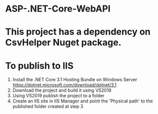 # ASP-.NET-Core-WebAPI
# This project has a dependency on CsvHelper Nuget package.
# To publish to IIS
1.	Install the .NET Core 3.1 Hosting Bundle on Windows Server https://dotnet.microsoft.com/download/dotnet/3.1
2.	Download the project and build it using VS2019
3.  Using VS2019 publish the project to a folder
4.  Create an IIS site in IIS Manager and point the 'Physical path' to the published folder created at step 3

